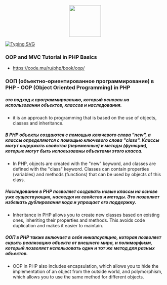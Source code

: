 
<div id="header" align="center">
  <img src="https://media.giphy.com/media/M9gbBd9nbDrOTu1Mqx/giphy.gif" width="100"/>
</div>


<a href="https://git.io/typing-svg"><img src="https://readme-typing-svg.herokuapp.com?font=Fira+Code&weight=500&size=70&duration=4000&pause=7&color=0C2AF7&center=true&vCenter=true&multiline=true&width=1400&height=220&lines=Object-Oriented-PHP-Programming" alt="Typing SVG" /></a>


### OOP and MVC Tutorial in PHP Basics
* https://code.mu/ru/php/book/oop/
### ООП (объектно-ориентированное программирование) в PHP - OOP (Object Oriented Programming) in PHP
##### это подход к программированию, который основан на использовании объектов, классов и наследования.
* it is an approach to programming that is based on the use of objects, classes and inheritance.
##### В PHP объекты создаются с помощью ключевого слова "new", а классы определяются с помощью ключевого слова "class". Классы могут содержать свойства (переменные) и методы (функции), которые могут быть использованы объектами этого класса.
* In PHP, objects are created with the "new" keyword, and classes are defined with the "class" keyword. Classes can contain properties (variables) and methods (functions) that can be used by objects of this class.
##### Наследование в PHP позволяет создавать новые классы на основе уже существующих, наследуя их свойства и методы. Это позволяет избежать дублирования кода и упрощает его поддержку.
* Inheritance in PHP allows you to create new classes based on existing ones, inheriting their properties and methods. This avoids code duplication and makes it easier to maintain.
##### ООП в PHP также включает в себя инкапсуляцию, которая позволяет скрыть реализацию объекта от внешнего мира, и полиморфизм, который позволяет использовать один и тот же метод для разных объектов.
* OOP in PHP also includes encapsulation, which allows you to hide the implementation of an object from the outside world, and polymorphism, which allows you to use the same method for different objects.
